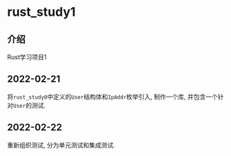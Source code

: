 rust_study1
====

介绍
----

Rust学习项目1

2022-02-21
----

将`rust_study0`中定义的`User`结构体和`IpAddr`枚举引入, 制作一个库, 并包含一个针对`User`的测试.

2022-02-22
----

重新组织测试, 分为单元测试和集成测试.
